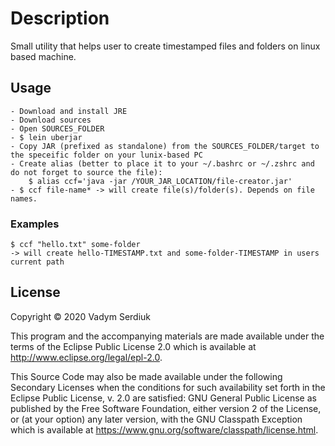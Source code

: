 # Description

Small utility that helps user to create timestamped files and folders on linux based machine.

## Usage

    - Download and install JRE
    - Download sources
    - Open SOURCES_FOLDER
    - $ lein uberjar
    - Copy JAR (prefixed as standalone) from the SOURCES_FOLDER/target to the speceific folder on your lunix-based PC
    - Create alias (better to place it to your ~/.bashrc or ~/.zshrc and do not forget to source the file):
        $ alias ccf='java -jar /YOUR_JAR_LOCATION/file-creator.jar'
    - $ ccf file-name* -> will create file(s)/folder(s). Depends on file names.
    
### Examples

    $ ccf "hello.txt" some-folder
    -> will create hello-TIMESTAMP.txt and some-folder-TIMESTAMP in users current path

## License

Copyright © 2020 Vadym Serdiuk

This program and the accompanying materials are made available under the
terms of the Eclipse Public License 2.0 which is available at
http://www.eclipse.org/legal/epl-2.0.

This Source Code may also be made available under the following Secondary
Licenses when the conditions for such availability set forth in the Eclipse
Public License, v. 2.0 are satisfied: GNU General Public License as published by
the Free Software Foundation, either version 2 of the License, or (at your
option) any later version, with the GNU Classpath Exception which is available
at https://www.gnu.org/software/classpath/license.html.
